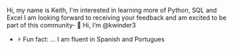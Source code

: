 Hi, my name is Keith, 
I'm interested in learning more of Python, SQL and Excel
I am looking forward to receiving your feedback and am excited to be part of this community- 👋 Hi, I’m @kwinder3
- ⚡ Fun fact: ... I am fluent in Spanish and Portugues 

<!---
kwinder32/kwinder32 is a ✨ special ✨ repository because its `README.md` (this file) appears on your GitHub profile.
You can click the Preview link to take a look at your changes.
--->
